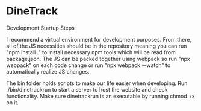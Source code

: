 # DineTrack

Development Startup Steps

I recommend a virtual environment for development purposes. From there, all of the JS necessities should be in the repository meaning you can run "npm install ." to install necessary npm tools which will be read from package.json. The JS can be packed together using webpack so run "npx webpack" on each code change or run "npx webpack --watch" to automatically realize JS changes.

The bin folder holds scripts to make our life easier when developing. Run ./bin/dinetrackrun to start a server to host the website and check functionality. Make sure dinetrackrun is an executable by running chmod +x on it.
